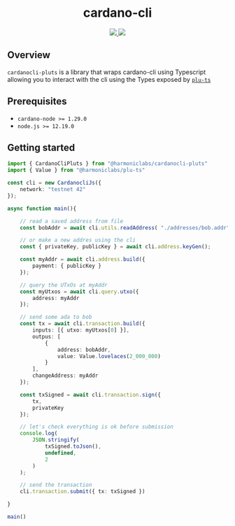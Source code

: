 <p align="center">
  <h1 align="center">cardano-cli</h1>

  <p align="center">
    <a href="https://twitter.com/hlabs_tech">
      <img src="https://img.shields.io/twitter/follow/hlabs_tech?style=for-the-badge&logo=twitter" />
    </a>
    <a href="https://twitter.com/MicheleHarmonic">
      <img src="https://img.shields.io/twitter/follow/MicheleHarmonic?style=for-the-badge&logo=twitter" />
    </a>
  </p>
</p>

## Overview

`cardanocli-pluts` is a library that wraps cardano-cli using Typescript allowing you to interact with the cli using the Types exposed by [`plu-ts`](https://github.com/HarmonicLabs/plu-ts)

## Prerequisites

- `cardano-node >= 1.29.0`
- `node.js >= 12.19.0`


## Getting started

```ts
import { CardanoCliPluts } from "@harmoniclabs/cardanocli-pluts"
import { Value } from "@harmoniclabs/plu-ts"

const cli = new CardanocliJs({
    network: "testnet 42"
});

async function main(){

    // read a saved address from file
    const bobAddr = await cli.utils.readAddress( "./addresses/bob.addr" );

    // or make a new addres using the cli
    const { privateKey, publicKey } = await cli.address.keyGen();

    const myAddr = await cli.address.build({
        payment: { publicKey }
    });

    // query the UTxOs at myAddr
    const myUtxos = await cli.query.utxo({
        address: myAddr
    });

    // send some ada to bob
    const tx = await cli.transaction.build({
        inputs: [{ utxo: myUtxos[0] }],
        outpus: [
            {
                address: bobAddr,
                value: Value.lovelaces(2_000_000)
            }
        ],
        changeAddress: myAddr
    });

    const txSigned = await cli.transaction.sign({
        tx,
        privateKey
    });

    // let's check everything is ok before submission
    console.log(
        JSON.stringify(
            txSigned.toJson(),
            undefined,
            2
        )
    );

    // send the transaction
    cli.transaction.submit({ tx: txSigned })

}

main()
```

